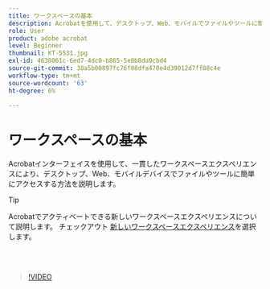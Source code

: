 ```yaml
---
title: ワークスペースの基本
description: Acrobatを使用して、デスクトップ、Web、モバイルでファイルやツールに簡単にアクセスする方法を説明します
role: User
product: adobe acrobat
level: Beginner
thumbnail: KT-5531.jpg
exl-id: 4638061c-6ed7-4dc0-b865-5e0b8da9cbd4
source-git-commit: 38a5b00897fc76f08dfa470e4d39012d7ff88c4e
workflow-type: tm+mt
source-wordcount: '63'
ht-degree: 6%

---
```


# ワークスペースの基本

Acrobatインターフェイスを使用して、一貫したワークスペースエクスペリエンスにより、デスクトップ、Web、モバイルデバイスでファイルやツールに簡単にアクセスする方法を説明します。

>[!TIP]
>
>Acrobatでアクティベートできる新しいワークスペースエクスペリエンスについて説明します。 チェックアウト [新しいワークスペースエクスペリエンス](new-workspace.md)を選択します。

<br> 

>[!VIDEO](https://video.tv.adobe.com/v/337971?hidetitle=true)
